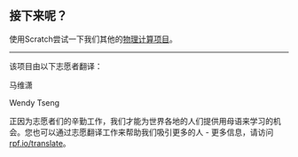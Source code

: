 ## 接下来呢？

使用Scratch尝试一下我们其他的[物理计算项目](https://projects.raspberrypi.org/zh-CN/projects?software%5B%5D=scratch&hardware%5B%5D=electronic-components)。


***
该项目由以下志愿者翻译：

马维潇

Wendy Tseng

正因为志愿者们的辛勤工作，我们才能为世界各地的人们提供用母语来学习的机会。您也可以通过志愿翻译工作来帮助我们吸引更多的人 - 更多信息，请访问[rpf.io/translate](https://rpf.io/translate)。
